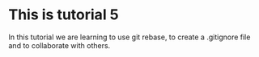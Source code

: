 # This is tutorial 5

In
this tutorial we are learning to use git rebase, to create a .gitignore file and to collaborate with others.